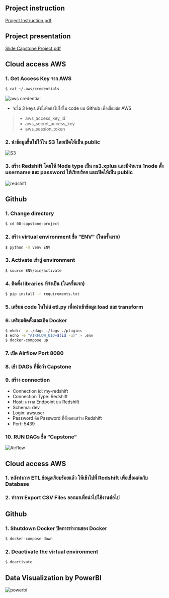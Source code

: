 ## Project instruction
[Project Instruction.pdf](https://github.com/ananmind/-swu-ds525/files/10274055/Project.Instruction.pdf)
<br>

## Project presentation
[Slide Capstone Project.pdf](https://github.com/ananmind/-swu-ds525/files/10273958/Slide.Capstone.Project.pdf)
<br>

## Cloud access AWS
### 1. Get Access Key จาก AWS
```sh
$ cat ~/.aws/credentials
```
![aws credential](https://user-images.githubusercontent.com/112712486/208808834-2556caa2-d3da-4431-ac75-73452eb8f377.jpg)
- จะได้ 3 keys ดังนี้เพื่อนำไปใส่ใน code บน Github เพื่อเชื่อมต่อ AWS
> - aws_access_key_id
> - aws_secret_access_key
> - aws_session_token
### 2. นำข้อมูลขึ้นไปไว้ใน S3 โดยเปิดให้เป็น public
![S3](https://user-images.githubusercontent.com/112712486/208809459-ffe0b5d6-f6fc-428f-8ace-0137ac2bd980.jpg)
### 3. สร้าง Redshift โดยให้ Node type เป็น ra3.xplus และมีจำนวน 1node ตั้ง username และ password ให้เรียบร้อย และเปิดให้เป็น public
![redshift](https://user-images.githubusercontent.com/112712486/208809606-0dc72e79-1790-4b74-9fb8-1278aa3bb4c0.jpg)

## Github
### 1. Change directory  
```sh
$ cd 08-capstone-project
```

### 2.	สร้าง virtual environment ชื่อ "ENV" (ในครั้งแรก)
```sh
$ python -m venv ENV
```

### 3.	Activate เข้าสู่ environment
```sh
$ source ENV/bin/activate
```

### 4. ติดตั้ง libraries ที่จำเป็น (ในครั้งแรก)
```sh
$ pip install -r requirements.txt
```

### 5. เตรียม code ในไฟล์ etl.py เพื่อนำเข้าข้อมูล load และ transform

### 6. เตรียมติดตั้งและเปิด Docker
```sh
$ mkdir -p ./dags ./logs ./plugins
$ echo -e "AIRFLOW_UID=$(id -u)" > .env
$ docker-compose up
```

### 7.	เปิด Airflow Port 8080

### 8. เข้า DAGs ที่ชื่อว่า Capstone 

### 9. สร้าง connection 
- Connection id: my-redshift 
- Connection Type: Redshift
- Host: มาจาก Endpoint บน Redshift
- Schema: dev 
- Login:  awsuser 
- Password คือ Password ที่ตั้งตอนสร้าง Redshift 
- Port: 5439

### 10.	RUN DAGs ชื่อ “Capstone”
![Airflow](https://user-images.githubusercontent.com/112712486/208810042-a1e53ab3-5619-4273-aa30-bdda9467bd1c.jpg)

## Cloud access AWS
### 1. หลังทำการ ETL ข้อมูลเรียบร้อยแล้ว ให้เข้าไปที่ Redshift เพื่อเชื่อมต่อกับ Database 
### 2. ทำการ Export CSV Files ออกมาเพื่อนำไปใช้งานต่อไป   

## Github
### 1.	Shutdown Docker ปิดการทำงานของ Docker
```sh
$ docker-compose down
```
### 2.	Deactivate the virtual environment
```sh
$ deactivate
```

## Data Visualization by PowerBI
![powerbi](https://user-images.githubusercontent.com/112712486/208810548-deb5c506-9649-4b37-9796-7f19b16aaae7.jpg)

